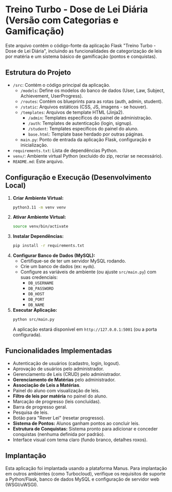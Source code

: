# Treino Turbo - Dose de Lei Diária (Versão com Categorias e Gamificação)

Este arquivo contém o código-fonte da aplicação Flask "Treino Turbo - Dose de Lei Diária", incluindo as funcionalidades de categorização de leis por matéria e um sistema básico de gamificação (pontos e conquistas).

## Estrutura do Projeto

- `/src`: Contém o código principal da aplicação.
  - `/models`: Define os modelos do banco de dados (User, Law, Subject, Achievement, UserProgress).
  - `/routes`: Contém os blueprints para as rotas (auth, admin, student).
  - `/static`: Arquivos estáticos (CSS, JS, imagens - se houver).
  - `/templates`: Arquivos de template HTML (Jinja2).
    - `/admin`: Templates específicos do painel de administração.
    - `/auth`: Templates de autenticação (login, signup).
    - `/student`: Templates específicos do painel do aluno.
    - `base.html`: Template base herdado por outras páginas.
  - `main.py`: Ponto de entrada da aplicação Flask, configuração e inicialização.
- `requirements.txt`: Lista de dependências Python.
- `venv/`: Ambiente virtual Python (excluído do zip, recriar se necessário).
- `README.md`: Este arquivo.

## Configuração e Execução (Desenvolvimento Local)

1.  **Criar Ambiente Virtual:**
    ```bash
    python3.11 -m venv venv
    ```
2.  **Ativar Ambiente Virtual:**
    ```bash
    source venv/bin/activate
    ```
3.  **Instalar Dependências:**
    ```bash
    pip install -r requirements.txt
    ```
4.  **Configurar Banco de Dados (MySQL):**
    - Certifique-se de ter um servidor MySQL rodando.
    - Crie um banco de dados (ex: `mydb`).
    - Configure as variáveis de ambiente (ou ajuste `src/main.py`) com suas credenciais:
      - `DB_USERNAME`
      - `DB_PASSWORD`
      - `DB_HOST`
      - `DB_PORT`
      - `DB_NAME`
5.  **Executar Aplicação:**
    ```bash
    python src/main.py
    ```
    A aplicação estará disponível em `http://127.0.0.1:5001` (ou a porta configurada).

## Funcionalidades Implementadas

- Autenticação de usuários (cadastro, login, logout).
- Aprovação de usuários pelo administrador.
- Gerenciamento de Leis (CRUD) pelo administrador.
- **Gerenciamento de Matérias** pelo administrador.
- **Associação de Leis a Matérias**.
- Painel do aluno com visualização de leis.
- **Filtro de leis por matéria** no painel do aluno.
- Marcação de progresso (leis concluídas).
- Barra de progresso geral.
- Pesquisa de leis.
- Botão para "Rever Lei" (resetar progresso).
- **Sistema de Pontos:** Alunos ganham pontos ao concluir leis.
- **Estrutura de Conquistas:** Sistema pronto para adicionar e conceder conquistas (nenhuma definida por padrão).
- Interface visual com tema claro (fundo branco, detalhes roxos).

## Implantação

Esta aplicação foi implantada usando a plataforma Manus. Para implantação em outros ambientes (como Turbocloud), verifique os requisitos de suporte a Python/Flask, banco de dados MySQL e configuração de servidor web (WSGI/uWSGI).

